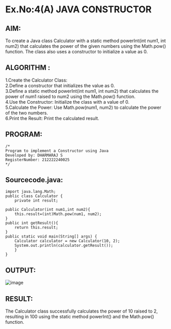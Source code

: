 # Ex.No:4(A)  JAVA CONSTRUCTOR
## AIM:
To create a Java class Calculator with a static method powerInt(int num1, int num2) that calculates the power of the given numbers using the Math.pow() function. The class also uses a constructor to initialize a value as 0.
## ALGORITHM :
1.Create the Calculator Class:  
2.Define a constructor that initializes the value as 0.  
3.Define a static method powerInt(int num1, int num2) that calculates the power of num1 raised to num2 using the Math.pow() function.  
4.Use the Constructor: Initialize the class with a value of 0.  
5.Calculate the Power: Use Math.pow(num1, num2) to calculate the power of the two numbers.  
6.Print the Result: Print the calculated result.  

## PROGRAM:
 ```
/*
Program to implement a Constructor using Java
Developed by: DHARMARAJ S
RegisterNumber: 212222240025
*/
```

## Sourcecode.java:
```
import java.lang.Math;
public class Calculator {
    private int result;

public Calculator(int num1,int num2){
    this.result=(int)Math.pow(num1, num2);
}
public int getResult(){
    return this.result;
}
public static void main(String[] args) {
    Calculator calculator = new Calculator(10, 2);
    System.out.println(calculator.getResult());
	}
}
```


## OUTPUT:

![image](https://github.com/user-attachments/assets/e677c65a-5740-4531-8276-7c516d3bf980)

## RESULT:
The Calculator class successfully calculates the power of 10 raised to 2, resulting in 100 using the static method powerInt() and the Math.pow() function.

